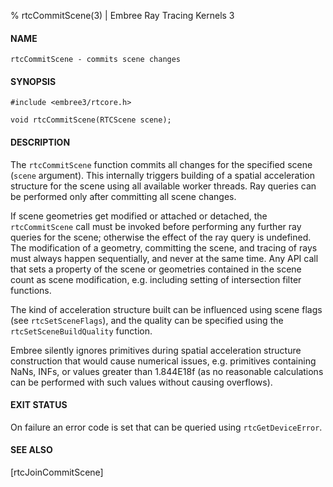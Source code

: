% rtcCommitScene(3) | Embree Ray Tracing Kernels 3

#### NAME

    rtcCommitScene - commits scene changes

#### SYNOPSIS

    #include <embree3/rtcore.h>

    void rtcCommitScene(RTCScene scene);

#### DESCRIPTION

The `rtcCommitScene` function commits all changes for the specified
scene (`scene` argument). This internally triggers building of a
spatial acceleration structure for the scene using all available
worker threads. Ray queries can be performed only after committing
all scene changes.

If scene geometries get modified or attached or detached, the
`rtcCommitScene` call must be invoked before performing any further
ray queries for the scene; otherwise the effect of the ray query is
undefined. The modification of a geometry, committing the scene, and
tracing of rays must always happen sequentially, and never at the same
time. Any API call that sets a property of the scene or geometries
contained in the scene count as scene modification, e.g. including
setting of intersection filter functions.

The kind of acceleration structure built can be influenced using scene
flags (see `rtcSetSceneFlags`), and the quality can be specified
using the `rtcSetSceneBuildQuality` function.

Embree silently ignores primitives during spatial acceleration
structure construction that would cause numerical issues,
e.g. primitives containing NaNs, INFs, or values greater
than 1.844E18f (as no reasonable calculations can be performed with
such values without causing overflows).

#### EXIT STATUS

On failure an error code is set that can be queried using
`rtcGetDeviceError`.

#### SEE ALSO

[rtcJoinCommitScene]
